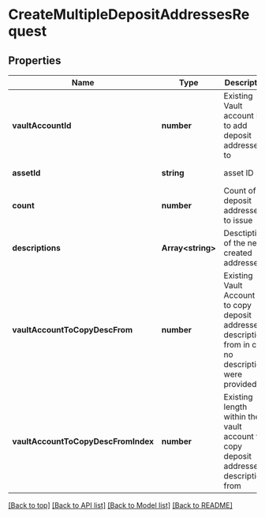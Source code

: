 # CreateMultipleDepositAddressesRequest

## Properties

|Name | Type | Description | Notes|
|------------ | ------------- | ------------- | -------------|
|**vaultAccountId** | **number** | Existing Vault account ID to add deposit addresses to | [default to undefined]|
|**assetId** | **string** | asset ID | [default to undefined]|
|**count** | **number** | Count of deposit addresses to issue | [default to undefined]|
|**descriptions** | **Array&lt;string&gt;** | Desctiptions of the newly created addresses | [optional] [default to undefined]|
|**vaultAccountToCopyDescFrom** | **number** | Existing Vault Account ID to copy deposit addresses descriptions from in case no descriptions were provided | [optional] [default to undefined]|
|**vaultAccountToCopyDescFromIndex** | **number** | Existing length within the vault account to copy deposit addresses descriptions from | [optional] [default to undefined]|




[[Back to top]](#) [[Back to API list]](../../README.md#documentation-for-api-endpoints) [[Back to Model list]](../../README.md#documentation-for-models) [[Back to README]](../../README.md)

